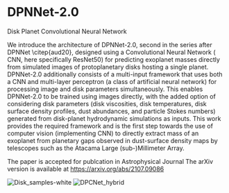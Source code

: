 
# DPNNet-2.0
Disk Planet Convolutional Neural Network

We introduce the architecture of DPNNet-2.0, second in the series after DPNNet \citep{aud20}, designed using a Convolutional Neural Network ( CNN, here specifically ResNet50) for predicting exoplanet masses directly from simulated images of protoplanetary disks hosting a single planet. DPNNet-2.0 additionally consists of a multi-input framework that uses both a CNN and multi-layer perceptron (a class of artificial neural network) for processing image and disk parameters simultaneously. This enables DPNNet-2.0 to be trained using images directly, with the added option of considering disk parameters (disk viscosities, disk temperatures, disk surface density profiles, dust abundances, and particle Stokes numbers) generated from disk-planet hydrodynamic simulations as inputs. This work provides the required framework and is the first step towards the use of computer vision (implementing CNN) to directly extract mass of an exoplanet from planetary gaps observed in dust-surface density maps by telescopes such as the Atacama Large (sub-)Millimeter Array.

The paper is accepted for publcation in Astrophysical Journal 
The arXiv version is available at https://arxiv.org/abs/2107.09086

![Disk_samples-white](https://user-images.githubusercontent.com/46558389/189010857-0513eeb8-0769-4ef6-aba2-b4521dbd0b9a.png)
![DPCNet_hybrid](https://user-images.githubusercontent.com/46558389/189010859-d339d326-10b0-4b26-920e-3c7935d956d1.png)
